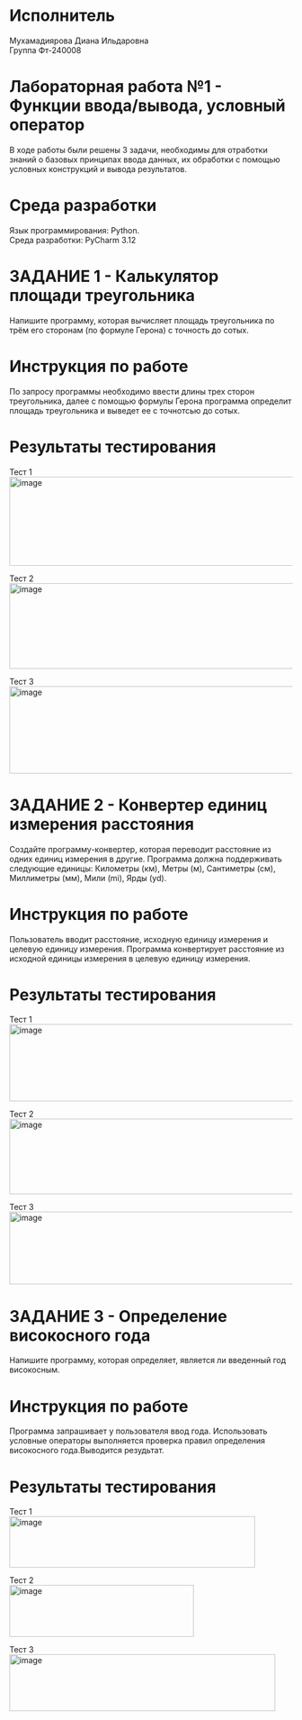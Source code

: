 # Исполнитель
Мухамадиярова Диана Ильдаровна  
Группа Фт-240008

# Лабораторная работа №1 - Функции ввода/вывода, условный оператор
В ходе работы были решены 3 задачи, необходимы для отработки знаний о базовых принципах ввода данных, их обработки с помощью условных конструкций и вывода результатов. 


# Среда разработки
Язык программирования: Python.  
Среда разработки: PyCharm 3.12

# ЗАДАНИЕ 1 - Калькулятор площади треугольника
Напишите программу, которая вычисляет площадь треугольника по трём его сторонам (по формуле Герона) с точность до сотых.

# Инструкция по работе
По запросу программы необходимо ввести длины трех сторон треугольника, далее с помощью формулы Герона программа определит площадь треугольника и выведет ее с точнотсью до сотых.

# Результаты тестирования
Тест 1  
<img width="531" height="158" alt="image" src="https://github.com/user-attachments/assets/426761f9-52e7-415e-8262-fa6f69597950" />

Тест 2  
<img width="531" height="152" alt="image" src="https://github.com/user-attachments/assets/89c8285b-8914-43fc-a6e6-82e1fc8ddf85" />

Тест 3  
<img width="531" height="155" alt="image" src="https://github.com/user-attachments/assets/87f2acc2-b778-4d87-a625-65aff95af7d0" />


# ЗАДАНИЕ 2 - Конвертер единиц измерения расстояния
Создайте программу-конвертер, которая переводит расстояние из одних единиц измерения в другие. Программа должна поддерживать следующие единицы: Километры (км), Метры (м), Сантиметры (см), Миллиметры (мм), Мили (mi), Ярды (yd).

# Инструкция по работе
Пользователь вводит расстояние, исходную единицу измерения и целевую единицу измерения. Программа конвертирует расстояние из исходной единицы измерения в целевую единицу измерения. 

# Результаты тестирования
Тест 1  
<img width="767" height="137" alt="image" src="https://github.com/user-attachments/assets/c0821553-8d9f-49f8-a218-7c621243c827" />

Тест 2  
<img width="768" height="134" alt="image" src="https://github.com/user-attachments/assets/4f2e854b-9c9b-4fc2-bfa6-6baf1a08be51" />

Тест 3  
<img width="768" height="129" alt="image" src="https://github.com/user-attachments/assets/70e44c87-a117-480d-81b1-6bd3186a5c13" />

# ЗАДАНИЕ 3 - Определение високосного года
Напишите программу, которая определяет, является ли введенный год високосным.

# Инструкция по работе
Программа запрашивает у пользователя ввод года. Использовать условные операторы выполняется проверка правил определения високосного года.Выводится резудьтат.

# Результаты тестирования
Тест 1  
<img width="437" height="91" alt="image" src="https://github.com/user-attachments/assets/4a3d94aa-553e-45f6-9888-e996270676ce" />

Тест 2  
<img width="328" height="92" alt="image" src="https://github.com/user-attachments/assets/d00a86f7-d6e1-4aa6-80fe-4c8e4f4dbd68" />

Тест 3  
<img width="473" height="101" alt="image" src="https://github.com/user-attachments/assets/5dc304c6-255d-45d7-822a-f978292a5d76" />







